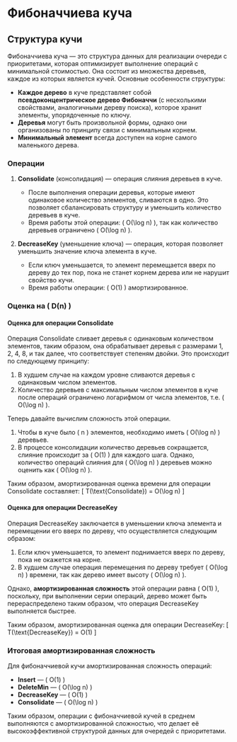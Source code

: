 # Фибоначчиева куча

## Структура кучи

Фибоначчиева куча — это структура данных для реализации очереди с приоритетами, которая оптимизирует выполнение операций с минимальной стоимостью. Она состоит из множества деревьев, каждое из которых является кучей. Основные особенности структуры:

- **Каждое дерево** в куче представляет собой **псевдоконцентрическое дерево Фибоначчи** (с несколькими свойствами, аналогичными дереву поиска), которое хранит элементы, упорядоченные по ключу.
- **Деревья** могут быть произвольной формы, однако они организованы по принципу связи с минимальным корнем.
- **Минимальный элемент** всегда доступен на корне самого маленького дерева.

### Операции

1. **Consolidate** (консолидация) — операция слияния деревьев в куче.
   - После выполнения операции деревья, которые имеют одинаковое количество элементов, сливаются в одно. Это позволяет сбалансировать структуру и уменьшить количество деревьев в куче.
   - Время работы этой операции: \( O(\log n) \), так как количество деревьев ограничено \( O(\log n) \).

2. **DecreaseKey** (уменьшение ключа) — операция, которая позволяет уменьшить значение ключа элемента в куче.
   - Если ключ уменьшается, то элемент перемещается вверх по дереву до тех пор, пока не станет корнем дерева или не нарушит свойство кучи.
   - Время работы операции: \( O(1) \) амортизированное.

### Оценка на \( D(n) \)

#### Оценка для операции Consolidate

Операция Consolidate сливает деревья с одинаковым количеством элементов, таким образом, она обрабатывает деревья с размерами 1, 2, 4, 8, и так далее, что соответствует степеням двойки. Это происходит по следующему принципу:

1. В худшем случае на каждом уровне сливаются деревья с одинаковым числом элементов.
2. Количество деревьев с максимальным числом элементов в куче после операций ограничено логарифмом от числа элементов, т.е. \( O(\log n) \).

Теперь давайте вычислим сложность этой операции.

1. Чтобы в куче было \( n \) элементов, необходимо иметь \( O(\log n) \) деревьев.
2. В процессе консолидации количество деревьев сокращается, слияние происходит за \( O(1) \) для каждого шага. Однако, количество операций слияния для \( O(\log n) \) деревьев можно оценить как \( O(\log n) \).

Таким образом, амортизированная оценка времени для операции Consolidate составляет:
\[
T(\text{Consolidate}) = O(\log n)
\]

#### Оценка для операции DecreaseKey

Операция DecreaseKey заключается в уменьшении ключа элемента и перемещении его вверх по дереву, что осуществляется следующим образом:

1. Если ключ уменьшается, то элемент поднимается вверх по дереву, пока не окажется на корне.
2. В худшем случае операция перемещения по дереву требует \( O(\log n) \) времени, так как дерево имеет высоту \( O(\log n) \).

Однако, **амортизированная сложность** этой операции равна \( O(1) \), поскольку, при выполнении серии операций, дерево может быть перераспределено таким образом, что операция DecreaseKey выполняется быстрее.

Таким образом, амортизированная оценка для операции DecreaseKey:
\[
T(\text{DecreaseKey}) = O(1)
\]

### Итоговая амортизированная сложность

Для фибоначчиевой кучи амортизированная сложность операций:

- **Insert** — \( O(1) \)
- **DeleteMin** — \( O(\log n) \)
- **DecreaseKey** — \( O(1) \)
- **Consolidate** — \( O(\log n) \)

Таким образом, операции с фибоначчиевой кучей в среднем выполняются с амортизированной сложностью, что делает её высокоэффективной структурой данных для очередей с приоритетами.
